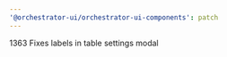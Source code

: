 ```yaml
---
'@orchestrator-ui/orchestrator-ui-components': patch
---
```


1363 Fixes labels in table settings modal
